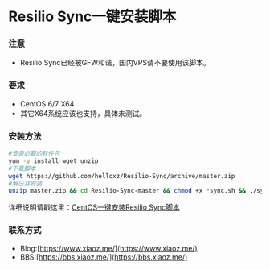 # Resilio Sync一键安装脚本

### 注意
* Resilio Sync已经被GFW和谐，国内VPS请不要使用该脚本。

### 要求
* CentOS 6/7 X64
* 其它X64系统应该也支持，具体未测试。

### 安装方法
```bash
#安装必要的软件包
yum -y install wget unzip
#下载脚本
wget https://github.com/helloxz/Resilio-Sync/archive/master.zip
#解压并安装
unzip master.zip && cd Resilio-Sync-master && chmod +x *sync.sh && ./sync.sh
```

详细说明请戳这里：[CentOS一键安装Resilio Sync脚本](https://www.xiaoz.me/archives/8219)

### 联系方式
* Blog:[https://www.xiaoz.me/](https://www.xiaoz.me/)
* BBS:[https://bbs.xiaoz.me/](https://bbs.xiaoz.me/)